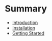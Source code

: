 # Summary

* [Introduction](README.md)
* [Installation](chapter1.md)
* [Getting Started](getting-started.md)

